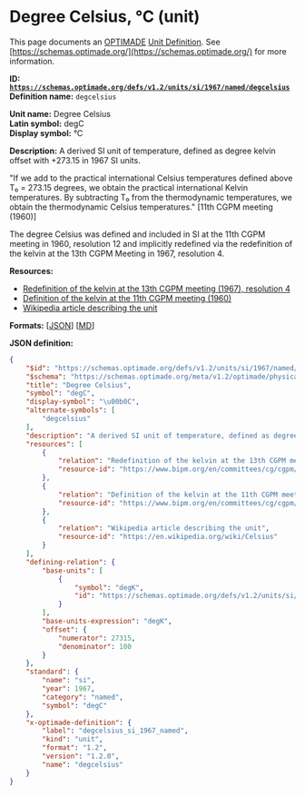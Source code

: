 # Degree Celsius, °C (unit)

This page documents an [OPTIMADE](https://www.optimade.org/) [Unit Definition](https://schemas.optimade.org/#definitions). See [https://schemas.optimade.org/](https://schemas.optimade.org/) for more information.

**ID: [`https://schemas.optimade.org/defs/v1.2/units/si/1967/named/degcelsius`](https://schemas.optimade.org/defs/v1.2/units/si/1967/named/degcelsius.md)**  
**Definition name:** `degcelsius`

**Unit name:** Degree Celsius  
**Latin symbol:** degC  
**Display symbol:** °C  
  
**Description:** A derived SI unit of temperature, defined as degree kelvin offset with +273.15 in 1967 SI units.

"If we add to the practical international Celsius temperatures defined above T₀ = 273.15 degrees, we obtain the practical international Kelvin temperatures. By subtracting T₀ from the thermodynamic temperatures, we obtain the thermodynamic Celsius temperatures." [11th CGPM meeting (1960)]

The degree Celsius was defined and included in SI at the 11th CGPM meeting in 1960, resolution 12 and implicitly redefined via the redefinition of the kelvin at the 13th CGPM Meeting in 1967, resolution 4.

**Resources:**

- [Redefinition of the kelvin at the 13th CGPM meeting (1967), resolution 4](https://www.bipm.org/en/committees/cg/cgpm/13-1967/resolution-4)
- [Definition of the kelvin at the 11th CGPM meeting (1960)](https://www.bipm.org/en/committees/cg/cgpm/11-1960)
- [Wikipedia article describing the unit](https://en.wikipedia.org/wiki/Celsius)


**Formats:** [[JSON](degcelsius.json)] [[MD](degcelsius.md)]

**JSON definition:**

``` json
{
    "$id": "https://schemas.optimade.org/defs/v1.2/units/si/1967/named/degcelsius",
    "$schema": "https://schemas.optimade.org/meta/v1.2/optimade/physical_unit_definition.json",
    "title": "Degree Celsius",
    "symbol": "degC",
    "display-symbol": "\u00b0C",
    "alternate-symbols": [
        "degcelsius"
    ],
    "description": "A derived SI unit of temperature, defined as degree kelvin offset with +273.15 in 1967 SI units.\n\n\"If we add to the practical international Celsius temperatures defined above T\u2080 = 273.15 degrees, we obtain the practical international Kelvin temperatures. By subtracting T\u2080 from the thermodynamic temperatures, we obtain the thermodynamic Celsius temperatures.\" [11th CGPM meeting (1960)]\n\nThe degree Celsius was defined and included in SI at the 11th CGPM meeting in 1960, resolution 12 and implicitly redefined via the redefinition of the kelvin at the 13th CGPM Meeting in 1967, resolution 4.",
    "resources": [
        {
            "relation": "Redefinition of the kelvin at the 13th CGPM meeting (1967), resolution 4",
            "resource-id": "https://www.bipm.org/en/committees/cg/cgpm/13-1967/resolution-4"
        },
        {
            "relation": "Definition of the kelvin at the 11th CGPM meeting (1960)",
            "resource-id": "https://www.bipm.org/en/committees/cg/cgpm/11-1960"
        },
        {
            "relation": "Wikipedia article describing the unit",
            "resource-id": "https://en.wikipedia.org/wiki/Celsius"
        }
    ],
    "defining-relation": {
        "base-units": [
            {
                "symbol": "degK",
                "id": "https://schemas.optimade.org/defs/v1.2/units/si/1967/base/kelvin"
            }
        ],
        "base-units-expression": "degK",
        "offset": {
            "numerator": 27315,
            "denominator": 100
        }
    },
    "standard": {
        "name": "si",
        "year": 1967,
        "category": "named",
        "symbol": "degC"
    },
    "x-optimade-definition": {
        "label": "degcelsius_si_1967_named",
        "kind": "unit",
        "format": "1.2",
        "version": "1.2.0",
        "name": "degcelsius"
    }
}
```